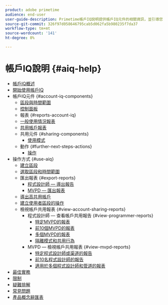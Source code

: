 ```yaml
---
product: adobe primetime
audience: end-user
user-guide-description: Primetime帳戶IQ說明提供帳戶IQ元件的相關資訊，並引導您了解使用各種元件的使用者歷程。
source-git-commit: 326f97d058646795cab5d062fa5b980235f7da37
workflow-type: tm+mt
source-wordcount: '141'
ht-degree: 0%

---
```


# 帳戶IQ說明 {#aiq-help}

+ [帳戶IQ概述](/help/AccountIQ/home.md)
+ [開始使用帳戶IQ](/help/AccountIQ/get-started.md)
+ 帳戶IQ元件 {#account-iq-components}
   + [區段與時間範圍](/help/AccountIQ/segments-timeframe.md)
   + [控制面板](/help/AccountIQ/dashboard.md)
   + 報表 {#reports-account-iq}
   + [一般使用情況報表](/help/AccountIQ/general-usage-reports.md)
   + [共用帳戶報表](/help/AccountIQ/shared-acc-reports.md)
   + 共用元件 {#sharing-components}
      + [使用模式](/help/AccountIQ/usage-patterns.md)
   + 動作 {#further-next-steps-actions}
      + [操作](/help/AccountIQ/operations.md)
+ 操作方式 {#use-aiq}
   + [建立區段](/help/AccountIQ/build-segment.md)
   + [選取區段和時間範圍](/help/AccountIQ/howto-select-segment-timeframe.md)
   + 匯出報表 {#export-reports}
      + [程式設計師 — 導出報告](/help/AccountIQ/export-segment-metrics-progr.md)
      + [MVPD — 匯出報表](/help/AccountIQ/export-segment-metrics-mvpd.md)
   + [導出高共用帳戶](/help/AccountIQ/export-acc-information.md)
   + [建立使用者區段的操作](/help/AccountIQ/operation-affecting-user-segment.md)
   + 檢視帳戶共用報表 {#view-account-sharing-reports}
      + 程式設計師 — 查看帳戶共用報告 {#view-programmer-reports}
         + [特定MVPD的報表](/help/AccountIQ/reports-for-specific-mvpds.md)
         + [前10個MVPD的報表](/help/AccountIQ/top-10-mvpd-reports.md)
         + [多個MVPD的報表](viewrep-multiple-mvpd.md)
         + [隔離模式和共用行為](/help/AccountIQ/isolation-mode.md)
      + MVPD — 檢視帳戶共用報表 {#view-mvpd-reports}
         + [特定程式設計師或渠道的報告](/help/AccountIQ/reports-for-specific-programmers.md)
         + [前10名程式設計師的報告](/help/AccountIQ/top-10-programmer-reports.md)
         + [適用於多個程式設計師和管道的報表](viewrep-multiple-programmer.md)
+ [最佳實務](/help/AccountIQ/best-practices.md)
+ [限制](/help/AccountIQ/limitations.md)
+ [疑難排解](/help/AccountIQ/troubleshoot.md)
+ [常見問題](/help/AccountIQ/faq.md)
+ [產品概念辭匯表](/help/AccountIQ/product-concepts.md)